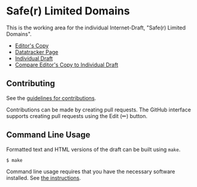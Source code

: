 # Safe(r) Limited Domains

This is the working area for the individual Internet-Draft, "Safe(r) Limited Domains".

* [Editor's Copy](https://wkumari.github.io/draft-wkumari-intarea-safe-limited-domains/#go.draft-wkumari-intarea-safe-limited-domains.html)
* [Datatracker Page](https://datatracker.ietf.org/doc/draft-wkumari-intarea-safe-limited-domains)
* [Individual Draft](https://datatracker.ietf.org/doc/html/draft-wkumari-intarea-safe-limited-domains)
* [Compare Editor's Copy to Individual Draft](https://wkumari.github.io/draft-wkumari-intarea-safe-limited-domains/#go.draft-wkumari-intarea-safe-limited-domains.diff)


## Contributing

See the
[guidelines for contributions](https://github.com/wkumari/draft-wkumari-intarea-safe-limited-domains/blob/main/CONTRIBUTING.md).

Contributions can be made by creating pull requests.
The GitHub interface supports creating pull requests using the Edit (✏) button.


## Command Line Usage

Formatted text and HTML versions of the draft can be built using `make`.

```sh
$ make
```

Command line usage requires that you have the necessary software installed.  See
[the instructions](https://github.com/martinthomson/i-d-template/blob/main/doc/SETUP.md).

